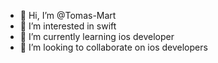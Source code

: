 - 👋 Hi, I’m @Tomas-Mart
- 👀 I’m interested in swift
- 🌱 I’m currently learning ios developer
- 💞️ I’m looking to collaborate on ios developers

<!---
Tomas-Mart/Tomas-Mart is a ✨ special ✨ repository because its `README.md` (this file) appears on your GitHub profile.
You can click the Preview link to take a look at your changes.
--->
